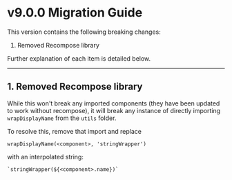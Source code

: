 # v9.0.0 Migration Guide

This version contains the following breaking changes:

1. Removed Recompose library

Further explanation of each item is detailed below.

---

## 1. Removed Recompose library

While this won't break any imported components (they have been updated to work without recompose), it will break any instance of directly importing `wrapDisplayName` from the `utils` folder.

To resolve this, remove that import and replace
```
wrapDisplayName(<component>, 'stringWrapper')
``` 
with an interpolated string:
```
`stringWrapper(${<component>.name})`
```

